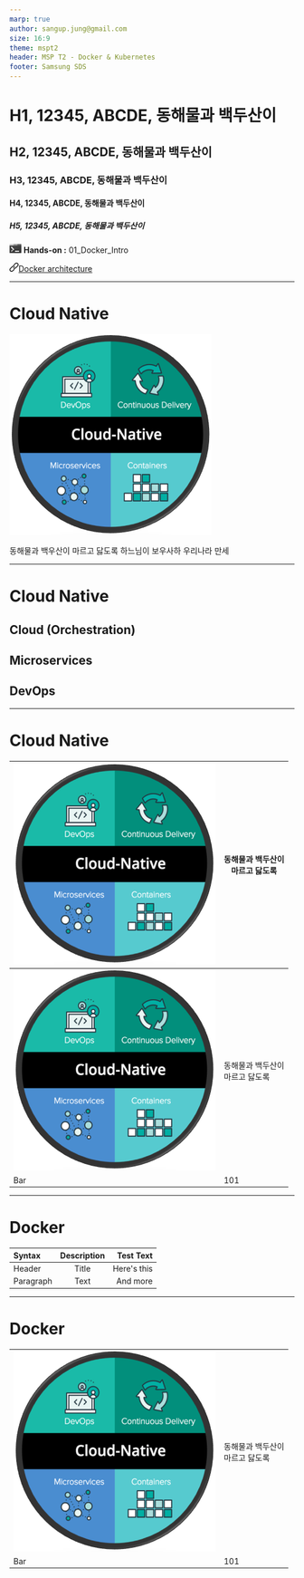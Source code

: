 ```yaml
---
marp: true
author: sangup.jung@gmail.com
size: 16:9
theme: mspt2
header: MSP T2 - Docker & Kubernetes
footer: Samsung SDS
---
```


# H1, 12345, ABCDE, 동해물과 백두산이
## H2, 12345, ABCDE, 동해물과 백두산이
### H3, 12345, ABCDE, 동해물과 백두산이
#### H4, 12345, ABCDE, 동해물과 백두산이
##### H5, 12345, ABCDE, 동해물과 백두산이


![](img/handson.png) **Hands-on :** 01_Docker_Intro

![](img/hyperlink.png)[Docker architecture](https://docs.docker.com/get-started/overview/#docker-architecture)

---

# Cloud Native

![w:200](./img/cloud_native_1.png)

동해물과 백우산이
마르고 닳도록
하느님이 보우사하
우리나라 만세


---

# Cloud Native

## Cloud (Orchestration)
## Microservices
## DevOps

---

# Cloud Native

| ![w:200](./img/cloud_native_1.png) | 동해물과 백두산이<br>마르고 닳도록 |
|-----|-----|
| ![w:200](./img/cloud_native_1.png) | 동해물과 백두산이<br>마르고 닳도록 |
|Bar  |101  |



---

# Docker

| Syntax      | Description | Test Text     |
| :---        |    :----:   |          ---: |
| Header      | Title       | Here's this   |
| Paragraph   | Text        | And more      |

---

# Docker

|||
|-----|-----|
| ![w:200](./img/cloud_native_1.png) | 동해물과 백두산이<br>마르고 닳도록 |
|Bar  |101  |
